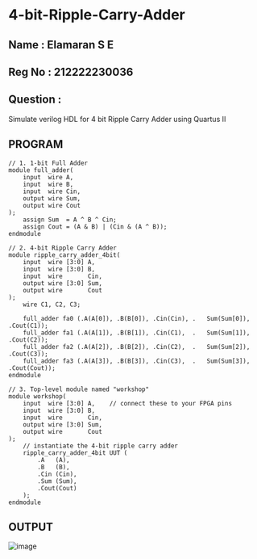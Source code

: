 # 4-bit-Ripple-Carry-Adder

## Name : Elamaran S E
## Reg No : 212222230036
## Question : 
Simulate verilog HDL for 4 bit Ripple Carry Adder using Quartus II 
## PROGRAM
```
// 1. 1‑bit Full Adder
module full_adder(
    input  wire A,
    input  wire B,
    input  wire Cin,
    output wire Sum,
    output wire Cout
);
    assign Sum  = A ^ B ^ Cin;
    assign Cout = (A & B) | (Cin & (A ^ B));
endmodule

// 2. 4‑bit Ripple Carry Adder
module ripple_carry_adder_4bit(
    input  wire [3:0] A,
    input  wire [3:0] B,
    input  wire       Cin,
    output wire [3:0] Sum,
    output wire       Cout
);
    wire C1, C2, C3;

    full_adder fa0 (.A(A[0]), .B(B[0]), .Cin(Cin), .   Sum(Sum[0]), .Cout(C1));
    full_adder fa1 (.A(A[1]), .B(B[1]), .Cin(C1),  .   Sum(Sum[1]), .Cout(C2));
    full_adder fa2 (.A(A[2]), .B(B[2]), .Cin(C2),  .   Sum(Sum[2]), .Cout(C3));
    full_adder fa3 (.A(A[3]), .B(B[3]), .Cin(C3),  .   Sum(Sum[3]), .Cout(Cout));
endmodule

// 3. Top‑level module named "workshop"
module workshop(
    input  wire [3:0] A,    // connect these to your FPGA pins
    input  wire [3:0] B,
    input  wire       Cin,
    output wire [3:0] Sum,
    output wire       Cout
);
    // instantiate the 4‑bit ripple carry adder
    ripple_carry_adder_4bit UUT (
        .A   (A),
        .B   (B),
        .Cin (Cin),
        .Sum (Sum),
        .Cout(Cout)
    );
endmodule
```

## OUTPUT

![image](https://github.com/user-attachments/assets/2b072638-d181-4c6d-bb3a-1fce38a9aa65)



